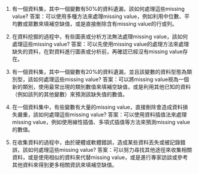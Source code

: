 1. 有一個資料集，其中一個變數有50%的資料遺漏，該如何處理這些missing value?
答案：可以使用多種方法來處理missing value，例如利用中位數、平均數或眾數來填補空缺值，或是直接刪除含有missing value的行或列。

2. 在資料挖掘的過程中，有些圖表或分析方法無法處理missing value，該如何處理這些missing value?
答案：可以先使用missing value的處理方法來處理缺失的資料，在對資料進行圖表或分析前，再確認已經沒有missing value存在。

3. 有一個資料集，其中一個變數有20%的資料遺漏，並且該變數的資料型態為類別型，該如何處理這些missing value?
答案：可以將missing value視為一個新的類別，使用最常出現的類別數值來填補空缺值，或是利用其他已知的資料（例如該列的其他變數）來預測該缺失值的數值。

4. 在一個資料集中，有些變數有大量的missing value，直接刪除會造成資料損失嚴重，該如何處理這些missing value?
答案：可以使用資料插值法來處理missing value，例如使用線性插值、多項式插值等方法來預測missing value的數值。

5. 在收集資料的過程中，由於硬體或軟體錯誤，造成某些資料丟失或被記錄錯誤，該如何處理這些missing value?
答案：可以努力尋找其他途徑來收集相關資料，或是使用相似的資料來代替missing value，或是進行專家訪談或參考其他資料來得到更多相關資訊來填補空缺值。
